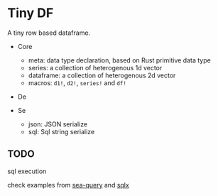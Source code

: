 # Tiny DF

A tiny row based dataframe.

- Core

  - meta: data type declaration, based on Rust primitive data type
  - series: a collection of heterogenous 1d vector
  - dataframe: a collection of heterogenous 2d vector
  - macros: `d1!`, `d2!`, `series!` and `df!`

- De

- Se
  - json: JSON serialize
  - sql: Sql string serialize

## TODO

sql execution

check examples from [sea-query](https://github.com/SeaQL/sea-query/tree/master/examples) and [sqlx](https://github.com/launchbadge/sqlx/tree/master/examples)
